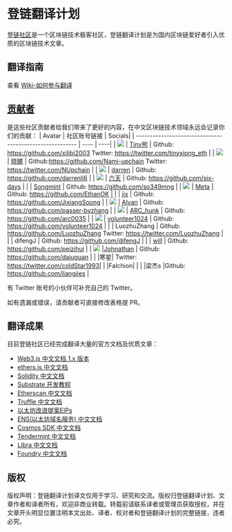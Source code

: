 # 登链翻译计划

[登链社区](https://learnblockchain.cn/)是一个区块链技术极客社区，登链翻译计划是为国内区块链爱好者引入优质的区块链技术文章。

## 翻译指南

查看 [Wiki-如何参与翻译](https://github.com/lbc-team/Pioneer/wiki)



## [贡献者](https://github.com/lbc-team/Pioneer/graphs/contributors)

是这些社区贡献者给我们带来了更好的内容，在中文区块链技术领域永远会记录你们的贡献：
| Avatar | 社区账号链接 | Socials|
| -------------------------------------------------------- | ---- | ----|
| ![](https://learnblockchain.cn/image/avatar/15_big.jpg?6GP7sDGM) | [Tiny熊](https://learnblockchain.cn/people/15) | Github: https://github.com/xilibi2003 Twitter: https://twitter.com/tinyxiong_eth |
| ![](https://learnblockchain.cn/image/avatar/22_big.jpg?HINQLF7n) | [晓娜](https://learnblockchain.cn/people/22) | Github:https://github.com/Nami-upchain  Twitter: https://twitter.com/NUpchain |
| ![](https://learnblockchain.cn/image/avatar/4859_big.jpg?cSxcZbPm) | [darren](https://learnblockchain.cn/people/4859) | Github: https://github.com/darrenli6 |
| ![](https://learnblockchain.cn/image/avatar/436_big.jpg?Tmxac7uZ) | [六天](https://learnblockchain.cn/article/1890) | Github: https://github.com/six-days |
|                                                          | [Songmint](https://learnblockchain.cn/people/13263) | Github: https://github.com/so349mng |
| ![](https://learnblockchain.cn/image/avatar/5578_big.jpg?DguOkQu9) | [Meta](https://learnblockchain.cn/people/5578) | Github: https://github.com/EthanOK |
|                                                          | [jix](https://learnblockchain.cn/people/12540) | Github: https://github.com/JixiangSoong |
| ![](https://learnblockchain.cn/image/avatar/9803_big.jpg?tkkvCAWz) | [Alvan](https://learnblockchain.cn/people/9803) | Github: https://github.com/passer-byzhang |
| ![](https://learnblockchain.cn/image/avatar/3904_big.jpg?K0GWYUN3) | [ARC_hunk](https://learnblockchain.cn/people/3904) | Github: https://github.com/arc0035 |
| ![](https://learnblockchain.cn/image/avatar/1464_big.jpg?gHOJCoRN) | [volunteer1024](https://learnblockchain.cn/people/1464) | Github: https://github.com/volunteer1024 |
|                                                          | LuozhuZhang | Github:  https://github.com/LuozhuZhang Twitter: https://twitter.com/LuozhuZhang |
|                                                          | difengJ | Github: https://github.com/difengJ |
| | [will](https://learnblockchain.cn/people/617) | Github: https://github.com/peizihui |
| ![](https://learnblockchain.cn/image/avatar/720_big.jpg?sIcrUsWl) |[Johnathan](https://learnblockchain.cn/people/720) | Github: https://github.com/dajuguan |
|  |寒星| Twitter: https://twitter.com/coldStar1993|
|  |Falchion| |
| |梁杰s |Github:  https://github.com/liangjies |


有 Twitter 账号的小伙伴可补充自己的 Twitter。

如有遗漏或错误，请贡献者可直接修改表格提 PR。 




## 翻译成果

目前登链社区已经完成翻译大量的官方文档及优质文章：

 * [Web3.js 中文文档 1.x 版本](https://learnblockchain.cn/docs/web3.js/)
 * [ethers.js 中文文档](https://learnblockchain.cn/docs/ethers.js/)
 * [Solidity 中文文档](https://learnblockchain.cn/docs/solidity/)
 * [Substrate 开发教程](https://learnblockchain.cn/docs/substrate/tutorials/)
 * [Etherscan 中文文档](https://learnblockchain.cn/docs/etherscan/)
 * [Truffle 中文文档](https://learnblockchain.cn/docs/truffle/)
 * [以太坊改进提案EIPs](https://learnblockchain.cn/docs/eips/)
 * [ENS(以太坊域名服务) 中文文档](https://learnblockchain.cn/docs/ens/)
 * [Cosmos SDK 中文文档](https://learnblockchain.cn/docs/cosmos/)
 * [Tendermint 中文文档](https://learnblockchain.cn/docs/tendermint/)
 * [Libra 中文文档](https://learnblockchain.cn/docs/libra/docs/welcome-to-libra/)
 * [Foundry 中文文档](https://learnblockchain.cn/docs/foundry/i18n/zh/)


## 版权
版权声明：登链翻译计划译文仅用于学习、研究和交流。版权归登链翻译计划、文章作者和译者所有，欢迎非商业转载。转载前请联系译者或管理员获取授权，并在文章开头明显位置注明本文出处、译者、校对者和登链翻译计划的完整链接，违者必究。






